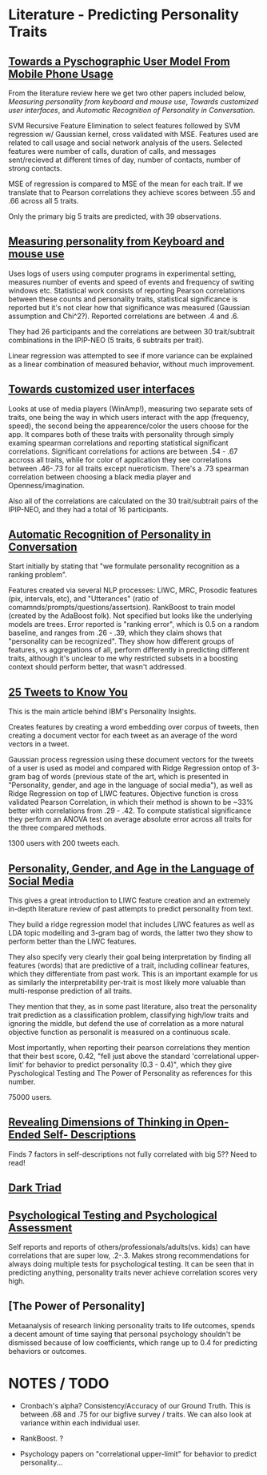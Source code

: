 

# Literature - Predicting Personality Traits

## [Towards a Pyschographic User Model From Mobile Phone Usage](/predicting-personality/mobile-phone-usage.pdf)

From the literature review here we get two other papers included below, _Measuring personality from keyboard and mouse use_, _Towards customized user interfaces_, and _Automatic Recognition of Personality in Conversation_.

SVM Recursive Feature Elimination to select features followed by SVM regression w/ Gaussian kernel, cross validated with MSE. Features used are related to call usage and social network analysis of the users. Selected features were number of calls, duration of calls, and messages sent/recieved at different times of day, number of contacts, number of strong contacts.

MSE of regression is compared to MSE of the mean for each trait. If we translate that to Pearson correlations they achieve scores between .55 and .66 across all 5 traits.

Only the primary big 5 traits are predicted, with 39 observations.


## [Measuring personality from Keyboard and mouse use](/predicting-personality/personality-from-keyboard-use.pdf)

Uses logs of users using computer programs in experimental setting, measures number of events and speed of events and frequency of switing windows etc. Statistical work consists of reporting Pearson correlations between these counts and personality traits, statistical significance is reported but it's not clear how that significance was measured (Gaussian assumption and Chi^2?). Reported correlations are between .4 and .6.

They had 26 participants and the correlations are between 30 trait/subtrait combinations in the IPIP-NEO (5 traits, 6 subtraits per trait).

Linear regression was attempted to see if more variance can be explained as a linear combination of measured behavior, without much improvement.


## [Towards customized user interfaces](/predicting-personality/personality-and-skin-color.pdf)

Looks at use of media players (WinAmp!), measuring two separate sets of traits, one being the way in which users interact with the app (frequency, speed), the second being the appearence/color the users choose for the app. It compares both of these traits with personality through simply examing spearman correlations and reporting statistical significant correlations. Significant correlations for actions are between .54 - .67 accross all traits, while for color of application they see correlations between .46-.73 for all traits except nueroticism. There's a .73 spearman correlation between choosing a black media player and Openness/imagination.

Also all of the correlations are calculated on the 30 trait/subtrait pairs of the IPIP-NEO, and they had a total of 16 participants.

## [Automatic Recognition of Personality in Conversation]()

Start initially by stating that "we formulate personality recognition as a ranking problem".

Features created via several NLP processes: LIWC, MRC, Prosodic features (pix, intervals, etc), and "Utterances" (ratio of comamnds/prompts/questions/assertsion). RankBoost to train model (created by the AdaBoost folk). Not specified but looks like the underlying models are trees. Error reported is "ranking error", which is 0.5 on a random baseline, and ranges from .26 - .39, which they claim shows that "personality can be recognized". They show how different groups of features, vs aggregations of all, perform differently in predicting different traits, although it's unclear to me why restricted subsets in a boosting context should perform better, that wasn't addressed.

## [25 Tweets to Know You](/predicting-personality/25-tweets.pdf)

This is the main article behind IBM's Personality Insights.

Creates features by creating a word embedding over corpus of tweets, then creating a document vector for each tweet as an average of the word vectors in a tweet.

Gaussian process regression using these document vectors for the tweets of a user is used as model and compared with Ridge Regression ontop of 3-gram bag of words (previous state of the art, which is presented in "Personality, gender, and age in the language of social media"), as well as Ridge Regression on top of LIWC features. Objective function is cross validated Pearson Correlation, in which their method is shown to be ~33% better with correlations from .29 - .42. To compute statistical significance they perform an ANOVA test on average absolute error across all traits for the three compared methods.

1300 users with 200 tweets each.

## [Personality, Gender, and Age in the Language of Social Media](/predicting-personality/personality-gender-and-age.pdf)

This gives a great introduction to LIWC feature creation and an extremely in-depth literature review of past attempts to predict personality from text.

They build a ridge regression model that includes LIWC features as well as LDA topic modelling and 3-gram bag of words, the latter two they show to perform better than the LIWC features.

They also specify very clearly their goal being interpretation by finding all features (words) that are predictive of a trait, including collinear features, which they differentiate from past work. This is an important example for us as similarly the interpretability per-trait is most likely more valuable than multi-response prediction of all traits.

They mention that they, as in some past literature, also treat the personality trait prediction as a classification problem, classifying high/low traits and ignoring the middle, but defend the use of correlation as a more natural objective function as personalit is measured on a continuous scale.

Most importantly, when reporting their pearson correlations they mention that their best score, 0.42, "fell just above the standard 'correlational upper-limit' for behavior to predict personality (0.3 - 0.4)", which they give Pyschological Testing and The Power of Personality as references for this number.

75000 users.


## [Revealing Dimensions of Thinking in Open-Ended Self- Descriptions](/predicting-personality/open-ended-self-descriptions.pdf)

Finds 7 factors in self-descriptions not fully correlated with big 5?? Need to read!

## [Dark Triad](/predicting-personality/dark-triad.pdf)


## [Psychological Testing and Psychological Assessment](/predicting-personality/psychological-testing-and-assessment.pdf)

Self reports and reports of others/professionals/adults(vs. kids) can have correlations that are super low, .2-.3. Makes strong recommendations for always doing multiple tests for psychological testing. It can be seen that in predicting anything, personality traits never achieve correlation scores very high.

## [The Power of Personality]

Metaanalysis of research linking personality traits to life outcomes, spends a decent amount of time saying that personal psychology shouldn't be dismissed because of low coefficients, which range up to 0.4 for predicting behaviors or outcomes.


# NOTES / TODO

* Cronbach's alpha? Consistency/Accuracy of our Ground Truth.
This is between .68 and .75 for our bigfive survey / traits. We can also look at variance within each individual user.

* RankBoost. ?
* Psychology papers on "correlational upper-limit" for behavior to predict personality...

